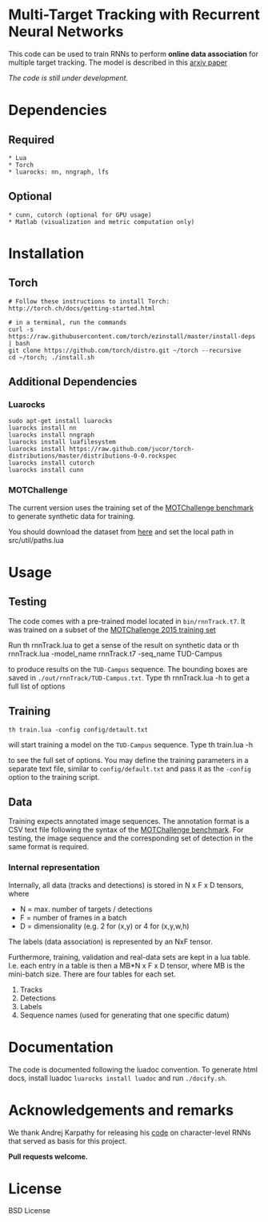 # Multi-Target Tracking with Recurrent Neural Networks

This code can be used to train RNNs to perform **online data
association** for multiple target tracking. The model is described
in this [arxiv paper](http://arxiv.org)


*The code is still under development.*

# Dependencies
## Required
	* Lua
	* Torch
	* luarocks: nn, nngraph, lfs
	
## Optional	
	* cunn, cutorch (optional for GPU usage)
	* Matlab (visualization and metric computation only)

	
# Installation
## Torch
	# Follow these instructions to install Torch: http://torch.ch/docs/getting-started.html

	# in a terminal, run the commands
	curl -s https://raw.githubusercontent.com/torch/ezinstall/master/install-deps | bash
	git clone https://github.com/torch/distro.git ~/torch --recursive
	cd ~/torch; ./install.sh


## Additional Dependencies
### Luarocks
	sudo apt-get install luarocks
	luarocks install nn
	luarocks install nngraph
	luarocks install luafilesystem
	luarocks install https://raw.github.com/jucor/torch-distributions/master/distributions-0-0.rockspec
	luarocks install cutorch
	luarocks install cunn

### MOTChallenge
The current version uses the training set of the
[MOTChallenge benchmark](https://motchallenge.net) to generate synthetic data for training.

You should download the dataset from [here](https://motchallenge.net/data/2D_MOT_2015/) and
set the local path in
	src/util/paths.lua

	

# Usage


## Testing
The code comes with a pre-trained model located in `bin/rnnTrack.t7`. It was trained
on a subset of the [MOTChallenge 2015 training set](https://motchallenge.net/data/2D_MOT_2015/)

Run
	th rnnTrack.lua
to get a sense of the result on synthetic data or
	th rnnTrack.lua -model_name rnnTrack.t7 -seq_name TUD-Campus
	
to produce results on the `TUD-Campus` sequence. The bounding
boxes are saved in `./out/rnnTrack/TUD-Campus.txt`. Type
	th rnnTrack.lua -h to get a full list of options
	


## Training

	th train.lua -config config/detault.txt
will start training a model on the `TUD-Campus` sequence. Type
	th train.lua -h

to see the full set of options. You may define the training parameters
in a separate text file, similar to `config/default.txt` and pass it
as the `-config` option to the training script.

## Data
Training expects annotated image sequences. The annotation format is a CSV text file
following the syntax of the [MOTChallenge benchmark](https://motchallenge.net).
For testing, the image sequence and the corresponding set of detection in the same
format is required.

### Internal representation
Internally, all data (tracks and detections) is stored in N x F x D tensors, where 

* N = max. number of targets / detections
* F = number of frames in a batch
* D = dimensionality (e.g. 2 for (x,y) or 4 for (x,y,w,h)

The labels (data association) is represented by an NxF tensor.

Furthermore, training, validation and real-data sets are kept in a lua table.
I.e. each entry in a table is then a MB*N x F x D tensor, where MB is the mini-batch size. There are four tables for each set.

1. Tracks
2. Detections
3. Labels
4. Sequence names (used for generating that one specific datum)


# Documentation
The code is documented following the luadoc convention. To generate
html docs, install luadoc `luarocks install luadoc` and run `./docify.sh`.


# Acknowledgements and remarks

We thank Andrej Karpathy for releasing his 
[code](https://github.com/karpathy/char-rnn) on character-level
RNNs that served as basis for this project.

**Pull requests welcome.**




# License

BSD License